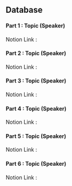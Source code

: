 ## Database
#### Part 1 : Topic (Speaker)
Notion Link : 
#### Part 2 : Topic (Speaker)
Notion Link : 
#### Part 3 : Topic (Speaker)
Notion Link : 
#### Part 4 : Topic (Speaker)
Notion Link : 
#### Part 5 : Topic (Speaker)
Notion Link : 
#### Part 6 : Topic (Speaker)
Notion Link : 